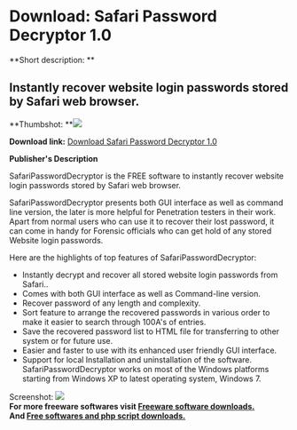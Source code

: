 # Download: Safari Password Decryptor 1.0

**Short description: **

## Instantly recover website login passwords stored by Safari web browser.

  
**Thumbshot: **![](http://www.freewarefiles.com/screenshot/safaripassworddecryptor_md.jpg)   
  
**Download link:** [Download Safari Password Decryptor 1.0](http://freesoftwares.boysofts.com/Safari-Password-Decryptor_program_63603.html)  
  

**Publisher's Description**  
  

SafariPasswordDecryptor is the FREE software to instantly recover website
login passwords stored by Safari web browser.

SafariPasswordDecryptor presents both GUI interface as well as command line
version, the later is more helpful for Penetration testers in their work.
Apart from normal users who can use it to recover their lost password, it can
come in handy for Forensic officials who can get hold of any stored Website
login passwords.

Here are the highlights of top features of SafariPasswordDecryptor:

  * Instantly decrypt and recover all stored website login passwords from Safari.. 
  * Comes with both GUI interface as well as Command-line version. 
  * Recover password of any length and complexity. 
  * Sort feature to arrange the recovered passwords in various order to make it easier to search through 100A's of entries. 
  * Save the recovered password list to HTML file for transferring to other system or for future use. 
  * Easier and faster to use with its enhanced user friendly GUI interface. 
  * Support for local Installation and uninstallation of the software. 
SafariPasswordDecryptor works on most of the Windows platforms starting from
Windows XP to latest operating system, Windows 7.

  
  
Screenshot:
![](http://www.freewarefiles.com/screenshot/safaripassworddecryptor.jpg)  
**For more freeware softwares visit [Freeware software downloads.](http://freesoftwares.boysofts.com/)**   
**And [Free softwares and php script downloads.](http://www.boysofts.com/)**

